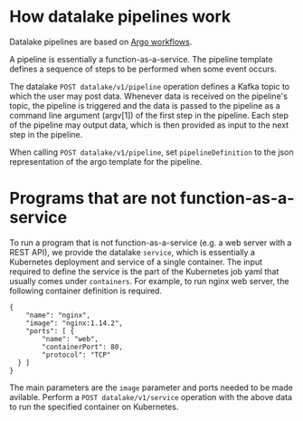 # How datalake pipelines work

Datalake pipelines are based on [Argo workflows]( https://github.com/argoproj/argo-workflows/blob/master/examples/README.md).

A pipeline is essentially a function-as-a-service.
The pipeline template defines a sequence of steps to be performed when some event occurs.

The datalake `POST datalake/v1/pipeline` operation defines a Kafka topic to which the user may post data.
Whenever data is received on the pipeline's topic, the pipeline is triggered and the data is passed to the pipeline as a command line argument (argv[1]) of the first step in the pipeline.
Each step of the pipeline may output data, which is then provided as input to the next step in the pipeline.

When calling `POST datalake/v1/pipeline`, set `pipelineDefinition` to the json representation of the argo template for the pipeline.

# Programs that are not function-as-a-service

To run a program that is not function-as-a-service (e.g. a web server with a REST API), we provide the datalake `service`, which is essentially a Kubernetes deployment and service of a single container.
The input required to define the service is the part of the Kubernetes job yaml that usually comes under `containers`.
For example, to run nginx web server, the following container definition is required.

```
{
    "name": "nginx",
    "image": "nginx:1.14.2",
    "ports": [ {
        "name": "web",
        "containerPort": 80,
        "protocol": "TCP"
  } ]
}
```
The main parameters are the `image` parameter and ports needed to be made avilable.
Perform a `POST datalake/v1/service` operation with the above data to run the specified container on Kubernetes.
